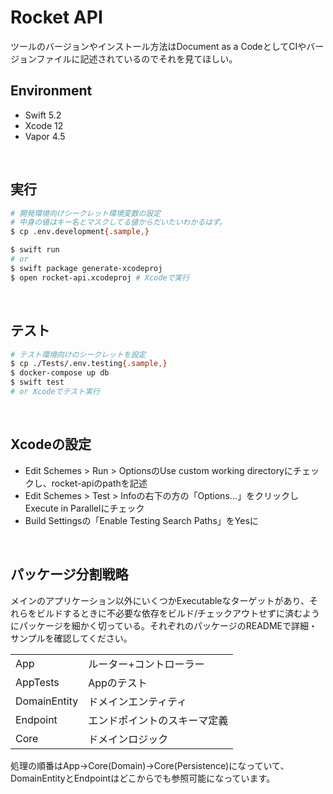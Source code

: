 # Rocket API

ツールのバージョンやインストール方法はDocument as a CodeとしてCIやバージョンファイルに記述されているのでそれを見てほしい。

## Environment

- Swift 5.2
- Xcode 12
- Vapor 4.5

<br>

## 実行

```bash
# 開発環境向けシークレット環境変数の設定
# 中身の値はキー名とマスクしてる値からだいたいわかるはず。
$ cp .env.development{.sample,}

$ swift run
# or
$ swift package generate-xcodeproj
$ open rocket-api.xcodeproj # Xcodeで実行
```

<br>

## テスト

```bash
# テスト環境向けのシークレットを設定
$ cp ./Tests/.env.testing{.sample,}
$ docker-compose up db
$ swift test
# or Xcodeでテスト実行
```

<br>

## Xcodeの設定

- Edit Schemes > Run > OptionsのUse custom working directoryにチェックし、rocket-apiのpathを記述
- Edit Schemes > Test > Infoの右下の方の「Options...」をクリックしExecute in Parallelにチェック
- Build Settingsの「Enable Testing Search Paths」をYesに

<br>

## パッケージ分割戦略

メインのアプリケーション以外にいくつかExecutableなターゲットがあり、それらをビルドするときに不必要な依存をビルド/チェックアウトせずに済むようにパッケージを細かく切っている。それぞれのパッケージのREADMEで詳細・サンプルを確認してください。

|||
|-|-|
|App|ルーター+コントローラー|
|AppTests|Appのテスト|
|DomainEntity|ドメインエンティティ|
|Endpoint|エンドポイントのスキーマ定義|
|Core|ドメインロジック|

処理の順番はApp->Core(Domain)->Core(Persistence)になっていて、DomainEntityとEndpointはどこからでも参照可能になっています。

